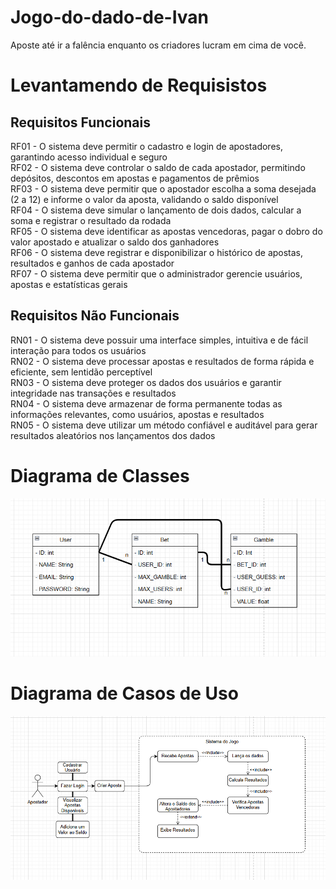 # Jogo-do-dado-de-Ivan
Aposte até ir a falência enquanto os criadores lucram em cima de você.

# Levantamendo de Requisistos

## Requisitos Funcionais
RF01 - O sistema deve permitir o cadastro e login de apostadores, garantindo acesso individual e seguro  
RF02 - O sistema deve controlar o saldo de cada apostador, permitindo depósitos, descontos em apostas e pagamentos de prêmios  
RF03 - O sistema deve permitir que o apostador escolha a soma desejada (2 a 12) e informe o valor da aposta, validando o saldo disponível  
RF04 - O sistema deve simular o lançamento de dois dados, calcular a soma e registrar o resultado da rodada  
RF05 - O sistema deve identificar as apostas vencedoras, pagar o dobro do valor apostado e atualizar o saldo dos ganhadores  
RF06 - O sistema deve registrar e disponibilizar o histórico de apostas, resultados e ganhos de cada apostador  
RF07 - O sistema deve permitir que o administrador gerencie usuários, apostas e estatísticas gerais  
## Requisitos Não Funcionais
RN01 - O sistema deve possuir uma interface simples, intuitiva e de fácil interação para todos os usuários  
RN02 - O sistema deve processar apostas e resultados de forma rápida e eficiente, sem lentidão perceptível  
RN03 - O sistema deve proteger os dados dos usuários e garantir integridade nas transações e resultados  
RN04 - O sistema deve armazenar de forma permanente todas as informações relevantes, como usuários, apostas e resultados  
RN05 - O sistema deve utilizar um método confiável e auditável para gerar resultados aleatórios nos lançamentos dos dados  

# Diagrama de Classes

![Diagrama de Classes](DiagramadeClasses.png)

# Diagrama de Casos de Uso

![Diagrama de Classes](DiagramadeCasosDeUso.png)
